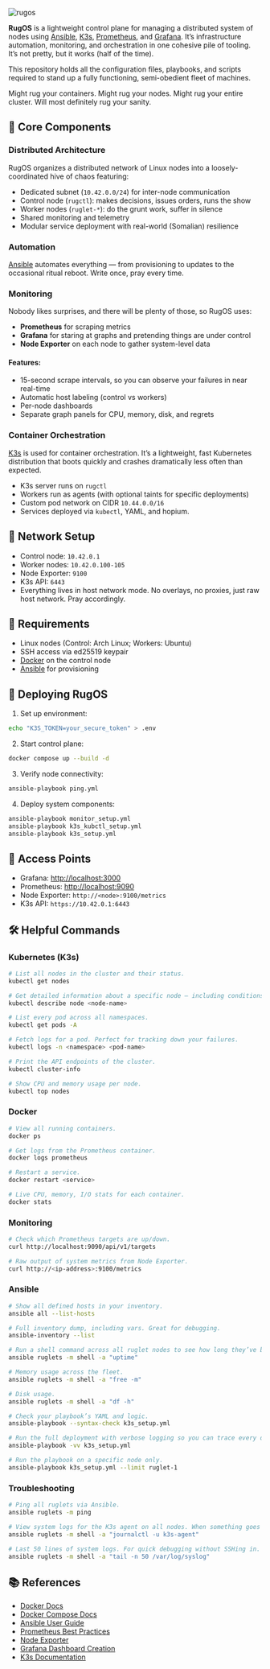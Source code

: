 ![rugos](./resources/images/rugos-logo.png)

**RugOS** is a lightweight control plane for managing a distributed system of nodes using [Ansible](https://www.ansible.com/), [K3s](https://k3s.io/), [Prometheus](https://prometheus.io/), and [Grafana](https://grafana.com/). It’s infrastructure automation, monitoring, and orchestration in one cohesive pile of tooling. It’s not pretty, but it works (half of the time).

This repository holds all the configuration files, playbooks, and scripts required to stand up a fully functioning, semi-obedient fleet of machines.

Might rug your containers. Might rug your nodes. Might rug your entire cluster. Will most definitely rug your sanity.

## 🧠 Core Components

### Distributed Architecture

RugOS organizes a distributed network of Linux nodes into a loosely-coordinated hive of chaos featuring:

- Dedicated subnet (`10.42.0.0/24`) for inter-node communication
- Control node (`rugctl`): makes decisions, issues orders, runs the show
- Worker nodes (`ruglet-*`): do the grunt work, suffer in silence
- Shared monitoring and telemetry
- Modular service deployment with real-world (Somalian) resilience
### Automation

[Ansible](https://docs.ansible.com/) automates everything — from provisioning to updates to the occasional ritual reboot. Write once, pray every time.

### Monitoring

Nobody likes surprises, and there will be plenty of those, so RugOS uses:

- **Prometheus** for scraping metrics
- **Grafana** for staring at graphs and pretending things are under control
- **Node Exporter** on each node to gather system-level data

#### Features:

- 15-second scrape intervals, so you can observe your failures in near real-time
- Automatic host labeling (control vs workers)
- Per-node dashboards
- Separate graph panels for CPU, memory, disk, and regrets

### Container Orchestration

[K3s](https://k3s.io/) is used for container orchestration. It’s a lightweight, fast Kubernetes distribution that boots quickly and crashes dramatically less often than expected.

- K3s server runs on `rugctl`
- Workers run as agents (with optional taints for specific deployments)
- Custom pod network on CIDR `10.44.0.0/16`
- Services deployed via `kubectl`, YAML, and hopium.

## 📡 Network Setup

- Control node: `10.42.0.1`
- Worker nodes: `10.42.0.100-105`
- Node Exporter: `9100`
- K3s API: `6443`
- Everything lives in host network mode. No overlays, no proxies, just raw host network. Pray accordingly.

## 🧰 Requirements

- Linux nodes (Control: Arch Linux; Workers: Ubuntu)
- SSH access via ed25519 keypair
- [Docker](https://docs.docker.com/) on the control node
- [Ansible](https://docs.ansible.com/) for provisioning

## 🚀 Deploying RugOS

1. Set up environment:
```bash
echo "K3S_TOKEN=your_secure_token" > .env
```

2. Start control plane:
```bash
docker compose up --build -d
```

3. Verify node connectivity:
```bash
ansible-playbook ping.yml
```

4. Deploy system components:
```bash
ansible-playbook monitor_setup.yml
ansible-playbook k3s_kubctl_setup.yml
ansible-playbook k3s_setup.yml
```

## 🔭 Access Points

- Grafana: [http://localhost:3000](http://localhost:3000)
- Prometheus: [http://localhost:9090](http://localhost:9090)
- Node Exporter: `http://<node>:9100/metrics`
- K3s API: `https://10.42.0.1:6443`

## 🛠️ Helpful Commands

### Kubernetes (K3s)

```bash
# List all nodes in the cluster and their status.
kubectl get nodes
```

```bash
# Get detailed information about a specific node — including conditions, resource allocations, and taints.
kubectl describe node <node-name>
```

```bash
# List every pod across all namespaces. 
kubectl get pods -A
```

```bash
# Fetch logs for a pod. Perfect for tracking down your failures.
kubectl logs -n <namespace> <pod-name>
```

```bash
# Print the API endpoints of the cluster.
kubectl cluster-info
```

```bash
# Show CPU and memory usage per node. 
kubectl top nodes
```

### Docker

```bash
# View all running containers.
docker ps
```

```bash
# Get logs from the Prometheus container. 
docker logs prometheus 
```

```bash
# Restart a service.
docker restart <service>
```

```bash
# Live CPU, memory, I/O stats for each container.
docker stats
```

### Monitoring

```bash
# Check which Prometheus targets are up/down. 
curl http://localhost:9090/api/v1/targets
```

```bash
# Raw output of system metrics from Node Exporter.
curl http://<ip-address>:9100/metrics
```

### Ansible

```bash
# Show all defined hosts in your inventory.
ansible all --list-hosts
```

```bash
# Full inventory dump, including vars. Great for debugging.
ansible-inventory --list
```

```bash
# Run a shell command across all ruglet nodes to see how long they’ve been running (or crashing).
ansible ruglets -m shell -a "uptime"
```

```bash
# Memory usage across the fleet.
ansible ruglets -m shell -a "free -m"
```

```bash
# Disk usage.
ansible ruglets -m shell -a "df -h"
```

```bash
# Check your playbook’s YAML and logic.
ansible-playbook --syntax-check k3s_setup.yml
```

```bash
# Run the full deployment with verbose logging so you can trace every decision, success, or failure.
ansible-playbook -vv k3s_setup.yml
```

```bash
# Run the playbook on a specific node only.
ansible-playbook k3s_setup.yml --limit ruglet-1
```

### Troubleshooting

```bash
# Ping all ruglets via Ansible.
ansible ruglets -m ping
```

```bash
# View system logs for the K3s agent on all nodes. When something goes wrong, you'll find out why here.
ansible ruglets -m shell -a "journalctl -u k3s-agent"
```

```bash
# Last 50 lines of system logs. For quick debugging without SSHing in.
ansible ruglets -m shell -a "tail -n 50 /var/log/syslog"
```

## 📚 References

- [Docker Docs](https://docs.docker.com/)
- [Docker Compose Docs](https://docs.docker.com/compose/)
- [Ansible User Guide](https://docs.ansible.com/ansible/latest/user_guide/index.html)
- [Prometheus Best Practices](https://prometheus.io/docs/practices/naming/)
- [Node Exporter](https://prometheus.io/docs/guides/node-exporter/)
- [Grafana Dashboard Creation](https://grafana.com/docs/grafana/latest/dashboards/)
- [K3s Documentation](https://docs.k3s.io/)